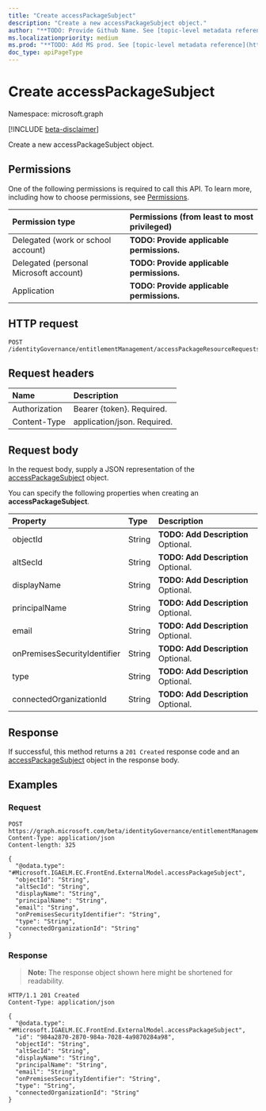 ```yaml
---
title: "Create accessPackageSubject"
description: "Create a new accessPackageSubject object."
author: "**TODO: Provide Github Name. See [topic-level metadata reference](https://msgo.azurewebsites.net/add/document/guidelines/metadata.html#topic-level-metadata)**"
ms.localizationpriority: medium
ms.prod: "**TODO: Add MS prod. See [topic-level metadata reference](https://msgo.azurewebsites.net/add/document/guidelines/metadata.html#topic-level-metadata)**"
doc_type: apiPageType
---
```


# Create accessPackageSubject
Namespace: microsoft.graph

[!INCLUDE [beta-disclaimer](../../includes/beta-disclaimer.md)]

Create a new accessPackageSubject object.

## Permissions
One of the following permissions is required to call this API. To learn more, including how to choose permissions, see [Permissions](/graph/permissions-reference).

|Permission type|Permissions (from least to most privileged)|
|:---|:---|
|Delegated (work or school account)|**TODO: Provide applicable permissions.**|
|Delegated (personal Microsoft account)|**TODO: Provide applicable permissions.**|
|Application|**TODO: Provide applicable permissions.**|

## HTTP request

<!-- {
  "blockType": "ignored"
}
-->
``` http
POST /identityGovernance/entitlementManagement/accessPackageResourceRequests/{accessPackageResourceRequestId}/requestor
```

## Request headers
|Name|Description|
|:---|:---|
|Authorization|Bearer {token}. Required.|
|Content-Type|application/json. Required.|

## Request body
In the request body, supply a JSON representation of the [accessPackageSubject](../resources/accesspackagesubject.md) object.

You can specify the following properties when creating an **accessPackageSubject**.

|Property|Type|Description|
|:---|:---|:---|
|objectId|String|**TODO: Add Description** Optional.|
|altSecId|String|**TODO: Add Description** Optional.|
|displayName|String|**TODO: Add Description** Optional.|
|principalName|String|**TODO: Add Description** Optional.|
|email|String|**TODO: Add Description** Optional.|
|onPremisesSecurityIdentifier|String|**TODO: Add Description** Optional.|
|type|String|**TODO: Add Description** Optional.|
|connectedOrganizationId|String|**TODO: Add Description** Optional.|



## Response

If successful, this method returns a `201 Created` response code and an [accessPackageSubject](../resources/accesspackagesubject.md) object in the response body.

## Examples

### Request
<!-- {
  "blockType": "request",
  "name": "create_accesspackagesubject_from_"
}
-->
``` http
POST https://graph.microsoft.com/beta/identityGovernance/entitlementManagement/accessPackageResourceRequests/{accessPackageResourceRequestId}/requestor
Content-Type: application/json
Content-length: 325

{
  "@odata.type": "#Microsoft.IGAELM.EC.FrontEnd.ExternalModel.accessPackageSubject",
  "objectId": "String",
  "altSecId": "String",
  "displayName": "String",
  "principalName": "String",
  "email": "String",
  "onPremisesSecurityIdentifier": "String",
  "type": "String",
  "connectedOrganizationId": "String"
}
```


### Response
>**Note:** The response object shown here might be shortened for readability.
<!-- {
  "blockType": "response",
  "truncated": true,
  "@odata.type": "Microsoft.IGAELM.EC.FrontEnd.ExternalModel.accessPackageSubject"
}
-->
``` http
HTTP/1.1 201 Created
Content-Type: application/json

{
  "@odata.type": "#Microsoft.IGAELM.EC.FrontEnd.ExternalModel.accessPackageSubject",
  "id": "984a2870-2870-984a-7028-4a9870284a98",
  "objectId": "String",
  "altSecId": "String",
  "displayName": "String",
  "principalName": "String",
  "email": "String",
  "onPremisesSecurityIdentifier": "String",
  "type": "String",
  "connectedOrganizationId": "String"
}
```

